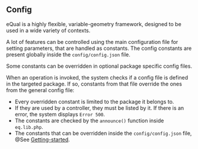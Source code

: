 ## Config

eQual is a highly flexible, variable-geometry framework, designed to be used in a wide variety of contexts.  



A lot of features can be controlled using the main configuration file for setting parameters, that are handled as constants. The config constants are present globally inside the `config/config.json` file.  



Some constants can be overridden in optional package specific config files.  

When an operation is invoked, the system checks if a config file is defined in the targeted package. If so, constants from that file override the ones from the general config file: 

* Every overridden constant is limited to the package it belongs to.
* If they are used by a controller, they must be listed by it. If there is an error, the system displays `Error 500`.
* The constants are checked by the `announce()` function inside `eq.lib.php`.
* The constants that can be overridden inside the `config/config.json` file, @See [Getting-started](../getting-started/configuration.md).

